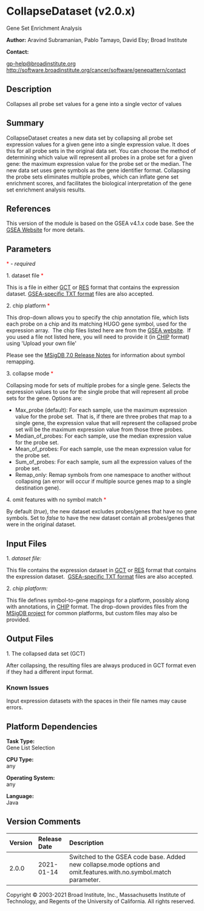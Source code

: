 # CollapseDataset (v2.0.x)

Gene Set Enrichment Analysis

**Author:** Aravind Subramanian, Pablo Tamayo, David Eby; Broad
Institute

**Contact:**

gp-help@broadinstitute.org
http://software.broadinstitute.org/cancer/software/genepattern/contact

## Description

Collapses all probe set values for a gene into a single vector of values

## Summary

CollapseDataset creates a new data set by collapsing all probe set expression values for
a given gene into a single expression value. It does this for all probe sets in the original
data set. You can choose the method of determining which value will represent all
probes in a probe set for a given gene: the maximum expression value for the probe set
or the median. The new data set uses gene symbols as the gene identifier format.
Collapsing the probe sets eliminates multiple probes, which can inflate gene set
enrichment scores, and facilitates the biological interpretation of the gene set enrichment
analysis results.

## References

This version of the module is based on the GSEA v4.1.x code base. See the 
[GSEA Website](https://www.gsea-msigdb.org/gsea/) for more details.

## Parameters 
<span style="color:red;">*</span> - _required_

1\. dataset file <span style="color:red;">*</span>

This is a file in either [GCT](http://software.broadinstitute.org/cancer/software/gsea/wiki/index.php/Data_formats#GCT:_Gene_Cluster_Text_file_format_.28.2A.gct.29")
or [RES](http://software.broadinstitute.org/cancer/software/gsea/wiki/index.php/Data_formats#RES:_ExpRESsion_.28with_P_and_A_calls.29_file_format_.28.2A.res.29)
format that contains the expression dataset.
[GSEA-specific TXT format](http://software.broadinstitute.org/cancer/software/gsea/wiki/index.php/Data_formats#TXT:_Text_file_format_for_expression_dataset_.28.2A.txt.29) files are also accepted.

2\. chip platform <span style="color:red;">*</span>

This drop-down allows you to specify the chip annotation file, which lists each probe on a chip
and its matching HUGO gene symbol, used for the expression array.  The chip files listed here
are from the [GSEA website](https://www.gsea-msigdb.org/gsea/downloads.jsp).  If you used a file
not listed here, you will need to provide it 
(in [CHIP](http://software.broadinstitute.org/cancer/software/gsea/wiki/index.php/Data_formats#CHIP:_Chip_file_format_.28.2A.chip.29) format) 
using 'Upload your own file'

Please see the [MSigDB 7.0 Release Notes](http://software.broadinstitute.org/cancer/software/gsea/wiki/index.php/MSigDB_v7.0_Release_Notes)
for information about symbol remapping.

3\. collapse mode <span style="color:red;">*</span>

Collapsing mode for sets of multiple probes for a single gene. Selects the expression values to
use for the single probe that will represent all probe sets for the gene. Options are:
- Max_probe (default): For each sample, use the maximum expression value for the probe set.  That is, if there are three probes that map to a single gene, the expression value that will represent the collapsed probe set will be the maximum expression value from those three probes.
- Median_of_probes: For each sample, use the median expression value for the probe set.
- Mean_of_probes: For each sample, use the mean expression value for the probe set.
- Sum_of_probes: For each sample, sum all the expression values of the probe set.
- Remap_only: Remap symbols from one namespace to another without collapsing (an error will occur if multiple source genes map to a single destination gene).

4\. omit features with no symbol match <span style="color:red;">*</span>

By default (*true*), the new dataset excludes probes/genes that have no gene symbols. Set 
to *false* to have the new dataset contain all probes/genes that were in the original dataset.


## Input Files

1\. *dataset file:* 

This file contains the expression dataset in [GCT](http://software.broadinstitute.org/cancer/software/gsea/wiki/index.php/Data_formats#GCT:_Gene_Cluster_Text_file_format_.28.2A.gct.29") 
or [RES](http://software.broadinstitute.org/cancer/software/gsea/wiki/index.php/Data_formats#RES:_ExpRESsion_.28with_P_and_A_calls.29_file_format_.28.2A.res.29) format that contains the 
expression dataset.  
[GSEA-specific TXT format](http://software.broadinstitute.org/cancer/software/gsea/wiki/index.php/Data_formats#TXT:_Text_file_format_for_expression_dataset_.28.2A.txt.29) files are also accepted.

2\. *chip platform:* 

This file defines symbol-to-gene mappings for a platform, possibly along with annotations, in 
[CHIP](http://software.broadinstitute.org/cancer/software/gsea/wiki/index.php/Data_formats#CHIP:_Chip_file_format_.28.2A.chip.29) format.
The drop-down provides files from the [MSigDB project](https://www.gsea-msigdb.org) for common platforms, but custom files may also be provided.

## Output Files

1\. The collapsed data set (GCT)

After collapsing, the resulting files are always produced in GCT format even if they had a different input format. 

### Known Issues

Input expression datasets with the spaces in their file names may cause errors.

## Platform Dependencies

**Task Type:**  
Gene List Selection

**CPU Type:**  
any

**Operating System:**  
any

**Language:**  
Java

## Version Comments

|Version|Release Date|Description|
|  :--  |     :--    |   :--     |
|2.0.0  |2021-01-14  |Switched to the GSEA code base.  Added new collapse.mode options and omit.features.with.no.symbol.match parameter.|


Copyright © 2003-2021 Broad Institute, Inc., Massachusetts Institute of
Technology, and Regents of the University of California. All rights
reserved.


